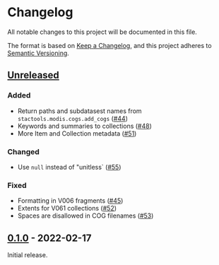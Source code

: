 # Changelog

All notable changes to this project will be documented in this file.

The format is based on [Keep a Changelog](https://keepachangelog.com/en/1.0.0/), and this project adheres to [Semantic Versioning](https://semver.org/spec/v2.0.0.html).

## [Unreleased]

### Added

- Return paths and subdatasest names from `stactools.modis.cogs.add_cogs` ([#44](https://github.com/stactools-packages/modis/pull/44))
- Keywords and summaries to collections ([#48](https://github.com/stactools-packages/modis/pull/48))
- More Item and Collection metadata ([#51](https://github.com/stactools-packages/modis/pull/51))

### Changed

- Use `null` instead of "unitless` ([#55](https://github.com/stactools-packages/modis/pull/55))

### Fixed

- Formatting in V006 fragments ([#45](https://github.com/stactools-packages/modis/pull/45))
- Extents for V061 collections ([#52](https://github.com/stactools-packages/modis/pull/52))
- Spaces are disallowed in COG filenames ([#53](https://github.com/stactools-packages/modis/pull/53))

## [0.1.0] - 2022-02-17

Initial release.

[Unreleased]: <http://github.com/stactools-packages/modis/compare/v0.1.0..main>
[0.1.0]: <https://github.com/stactools-packages/modis/releases/tag/v0.1.0>

